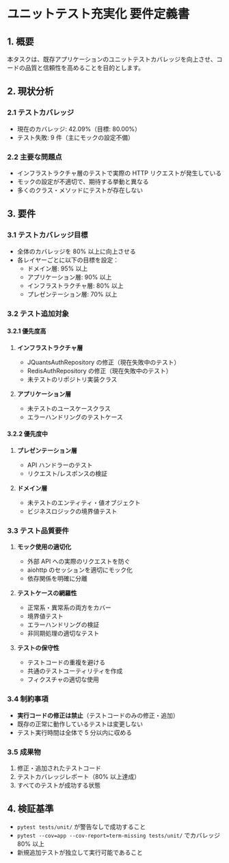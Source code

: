 # ユニットテスト充実化 要件定義書

## 1. 概要
本タスクは、既存アプリケーションのユニットテストカバレッジを向上させ、コードの品質と信頼性を高めることを目的とします。

## 2. 現状分析

### 2.1 テストカバレッジ
- 現在のカバレッジ: 42.09%（目標: 80.00%）
- テスト失敗: 9 件（主にモックの設定不備）

### 2.2 主要な問題点
- インフラストラクチャ層のテストで実際の HTTP リクエストが発生している
- モックの設定が不適切で、期待する挙動と異なる
- 多くのクラス・メソッドにテストが存在しない

## 3. 要件

### 3.1 テストカバレッジ目標
- 全体のカバレッジを 80% 以上に向上させる
- 各レイヤーごとに以下の目標を設定：
  - ドメイン層: 95% 以上
  - アプリケーション層: 90% 以上
  - インフラストラクチャ層: 80% 以上
  - プレゼンテーション層: 70% 以上

### 3.2 テスト追加対象

#### 3.2.1 優先度高
1. **インフラストラクチャ層**
   - JQuantsAuthRepository の修正（現在失敗中のテスト）
   - RedisAuthRepository の修正（現在失敗中のテスト）
   - 未テストのリポジトリ実装クラス

2. **アプリケーション層**
   - 未テストのユースケースクラス
   - エラーハンドリングのテストケース

#### 3.2.2 優先度中
1. **プレゼンテーション層**
   - API ハンドラーのテスト
   - リクエスト/レスポンスの検証

2. **ドメイン層**
   - 未テストのエンティティ・値オブジェクト
   - ビジネスロジックの境界値テスト

### 3.3 テスト品質要件

1. **モック使用の適切化**
   - 外部 API への実際のリクエストを防ぐ
   - aiohttp のセッションを適切にモック化
   - 依存関係を明確に分離

2. **テストケースの網羅性**
   - 正常系・異常系の両方をカバー
   - 境界値テスト
   - エラーハンドリングの検証
   - 非同期処理の適切なテスト

3. **テストの保守性**
   - テストコードの重複を避ける
   - 共通のテストユーティリティを作成
   - フィクスチャの適切な使用

### 3.4 制約事項
- **実行コードの修正は禁止**（テストコードのみの修正・追加）
- 既存の正常に動作しているテストは変更しない
- テスト実行時間は全体で 5 分以内に収める

### 3.5 成果物
1. 修正・追加されたテストコード
2. テストカバレッジレポート（80% 以上達成）
3. すべてのテストが成功する状態

## 4. 検証基準
- `pytest tests/unit/` が警告なしで成功すること
- `pytest --cov=app --cov-report=term-missing tests/unit/` でカバレッジ 80% 以上
- 新規追加テストが独立して実行可能であること
